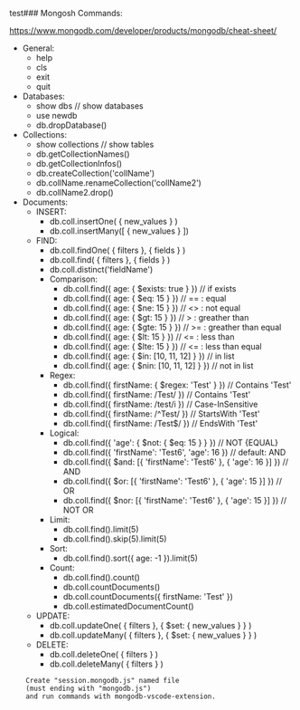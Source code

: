 test### Mongosh Commands:

https://www.mongodb.com/developer/products/mongodb/cheat-sheet/

- General:
  - help
  - cls
  - exit
  - quit
- Databases:
  - show dbs // show databases
  - use newdb
  - db.dropDatabase()
- Collections:
  - show collections // show tables
  - db.getCollectionNames()
  - db.getCollectionInfos()
  - db.createCollection('collName')
  - db.collName.renameCollection('collName2')
  - db.collName2.drop()
- Documents:
  - INSERT:
    - db.coll.insertOne( { new_values } )
    - db.coll.insertMany([ { new_values } ])
  - FIND:
    - db.coll.findOne( { filters }, { fields } )
    - db.coll.find( { filters }, { fields } )
    - db.coll.distinct('fieldName')
    - Comparison:
      - db.coll.find({ age: { $exists: true } }) // if exists
      - db.coll.find({ age: { $eq: 15 } }) // == : equal
      - db.coll.find({ age: { $ne: 15 } }) // <> : not equal
      - db.coll.find({ age: { $gt: 15 } }) // > : greather than
      - db.coll.find({ age: { $gte: 15 } }) // >= : greather than equal
      - db.coll.find({ age: { $lt: 15 } }) // <= : less than
      - db.coll.find({ age: { $lte: 15 } }) // <= : less than equal
      - db.coll.find({ age: { $in: [10, 11, 12] } }) // in list
      - db.coll.find({ age: { $nin: [10, 11, 12] } }) // not in list
    - Regex:
      - db.coll.find({ firstName: { $regex: 'Test' } }) // Contains 'Test'
      - db.coll.find({ firstName: /Test/ }) // Contains 'Test'
      - db.coll.find({ firstName: /test/i }) // Case-InSensitive
      - db.coll.find({ firstName: /^Test/ }) // StartsWith 'Test'
      - db.coll.find({ firstName: /Test$/ }) // EndsWith 'Test'
    - Logical:
      - db.coll.find({ 'age': { $not: { $eq: 15 } } }) // NOT {EQUAL}
      - db.coll.find({ 'firstName': 'Test6', 'age': 16 }) // default: AND
      - db.coll.find({ $and: [{ 'firstName': 'Test6' }, { 'age': 16 }] }) // AND
      - db.coll.find({ $or: [{ 'firstName': 'Test6' }, { 'age': 15 }] }) // OR
      - db.coll.find({ $nor: [{ 'firstName': 'Test6' }, { 'age': 15 }] }) // NOT OR
    - Limit:
      - db.coll.find().limit(5)
      - db.coll.find().skip(5).limit(5)
    - Sort:
      <!-- //! 1 is ASC and -1 is DESC in sort() -->
      - db.coll.find().sort({ age: -1 }).limit(5)
    - Count:
      - db.coll.find().count()
      - db.coll.countDocuments()
      - db.coll.countDocuments({ firstName: 'Test' })
      - db.coll.estimatedDocumentCount()
  - UPDATE:
    - db.coll.updateOne( { filters }, { $set: { new_values } } )
    - db.coll.updateMany( { filters }, { $set: { new_values } } )
  - DELETE:
    - db.coll.deleteOne( { filters } )
    - db.coll.deleteMany( { filters } )

```
    Create "session.mongodb.js" named file
    (must ending with "mongodb.js")
    and run commands with mongodb-vscode-extension.
```
